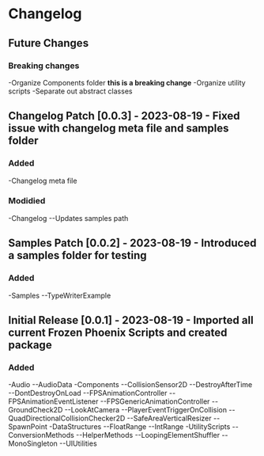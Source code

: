 # Changelog

## Future Changes
### Breaking changes
-Organize Components folder **this is a breaking change**
-Organize utility scripts
-Separate out abstract classes

## Changelog Patch [0.0.3] - 2023-08-19 - Fixed issue with changelog meta file and samples folder
### Added
-Changelog meta file
### Modidied
-Changelog
    --Updates samples path


## Samples Patch [0.0.2] - 2023-08-19 - Introduced a samples folder for testing
### Added
-Samples
    --TypeWriterExample

## Initial Release [0.0.1] - 2023-08-19 - Imported all current Frozen Phoenix Scripts and created package
### Added
-Audio
    --AudioData
-Components
    --CollisionSensor2D
    --DestroyAfterTime
    --DontDestroyOnLoad
    --FPSAnimationController
    --FPSAnimationEventListener
    --FPSGenericAnimationController
    --GroundCheck2D
    --LookAtCamera
    --PlayerEventTriggerOnCollision
    --QuadDirectionalCollisionChecker2D
    --SafeAreaVerticalResizer
    --SpawnPoint
-DataStructures
    --FloatRange
    --IntRange
-UtilityScripts
    --ConversionMethods
    --HelperMethods
    --LoopingElementShuffler
    --MonoSingleton
    --UIUtilities